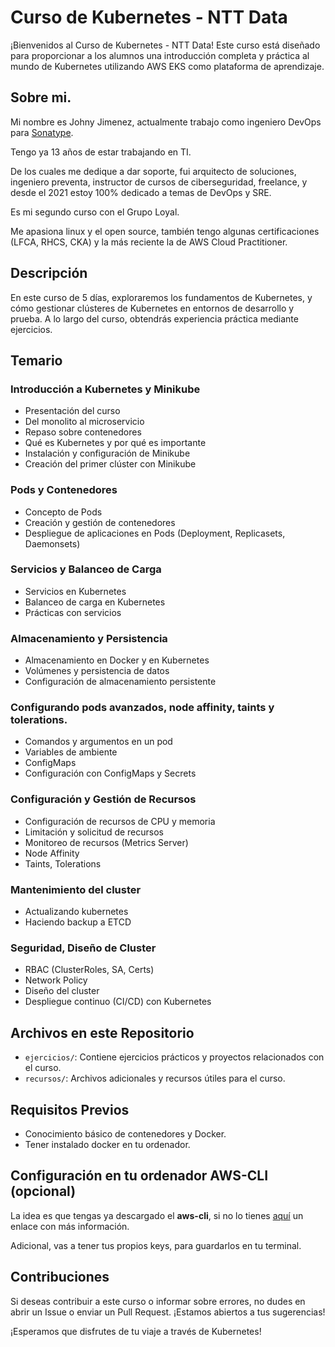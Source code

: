 # Curso de Kubernetes - NTT Data

¡Bienvenidos al Curso de Kubernetes - NTT Data! 
Este curso está diseñado para proporcionar a los alumnos una introducción completa y práctica al mundo de Kubernetes utilizando AWS EKS como plataforma de aprendizaje.

## Sobre mi.

Mi nombre es Johny Jimenez, actualmente trabajo como ingeniero DevOps para [Sonatype](https://www.sonatype.com/).

Tengo ya 13 años de estar trabajando en TI.

De los cuales me dedique a dar soporte, fui arquitecto de soluciones, ingeniero preventa, instructor de cursos de ciberseguridad, freelance, y desde el 2021 estoy 100% dedicado a temas de DevOps y SRE.

Es mi segundo curso con el Grupo Loyal.

Me apasiona linux y el open source, también tengo algunas certificaciones (LFCA, RHCS, CKA) y la más reciente la de AWS Cloud Practitioner.

## Descripción

En este curso de 5 días, exploraremos los fundamentos de Kubernetes, y cómo gestionar clústeres de Kubernetes en entornos de desarrollo y prueba. A lo largo del curso, obtendrás experiencia práctica mediante ejercicios.

## Temario

### Introducción a Kubernetes y Minikube
- Presentación del curso
- Del monolito al microservicio
- Repaso sobre contenedores
- Qué es Kubernetes y por qué es importante
- Instalación y configuración de Minikube
- Creación del primer clúster con Minikube

### Pods y Contenedores
- Concepto de Pods
- Creación y gestión de contenedores
- Despliegue de aplicaciones en Pods (Deployment, Replicasets, Daemonsets)

### Servicios y Balanceo de Carga
- Servicios en Kubernetes
- Balanceo de carga en Kubernetes
- Prácticas con servicios

### Almacenamiento y Persistencia
- Almacenamiento en Docker y en Kubernetes
- Volúmenes y persistencia de datos
- Configuración de almacenamiento persistente

### Configurando pods avanzados, node affinity, taints y tolerations.
- Comandos y argumentos en un pod
- Variables de ambiente
- ConfigMaps
- Configuración con ConfigMaps y Secrets


### Configuración y Gestión de Recursos
- Configuración de recursos de CPU y memoria
- Limitación y solicitud de recursos
- Monitoreo de recursos (Metrics Server)
- Node Affinity
- Taints, Tolerations

### Mantenimiento del cluster
- Actualizando kubernetes
- Haciendo backup a ETCD

### Seguridad, Diseño de Cluster
- RBAC (ClusterRoles, SA, Certs)
- Network Policy
- Diseño del cluster
- Despliegue continuo (CI/CD) con Kubernetes

## Archivos en este Repositorio

- `ejercicios/`: Contiene ejercicios prácticos y proyectos relacionados con el curso.
- `recursos/`: Archivos adicionales y recursos útiles para el curso.

## Requisitos Previos

- Conocimiento básico de contenedores y Docker.
- Tener instalado docker en tu ordenador.


## Configuración en tu ordenador AWS-CLI (opcional)

La idea es que tengas ya descargado el **aws-cli**, si no lo tienes [aquí](https://docs.aws.amazon.com/es_es/cli/latest/userguide/getting-started-install.html#getting-started-install-instructions) un enlace con más información.

Adicional, vas a tener tus propios keys, para guardarlos en tu terminal.


## Contribuciones

Si deseas contribuir a este curso o informar sobre errores, no dudes en abrir un Issue o enviar un Pull Request. ¡Estamos abiertos a tus sugerencias!

¡Esperamos que disfrutes de tu viaje a través de Kubernetes!